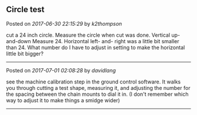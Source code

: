 ## Circle test
Posted on *2017-06-30 22:15:29* by *k2thompson*

cut a 24 inch circle. Measure the circle when cut was done. Vertical up-and-down Measure 24. Horizontal left- and- right was a little bit smaller than 24. What number do I have to adjust in setting to make the horizontal little bit bigger?

---

Posted on *2017-07-01 02:08:28* by *davidlang*

see the machine calibration step in the ground control software. It walks you through cutting a test shape, measuring it, and adjusting the number for the spacing between the chain mounts to dial it in. (I don't remember which way to adjust it to make things a smidge wider)

---

